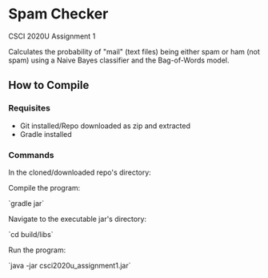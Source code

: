 # Spam Checker
CSCI 2020U Assignment 1

<p>Calculates the probability of "mail" (text files) being either spam or ham (not spam) using a Naive Bayes classifier and the Bag-of-Words model.</p>



## How to Compile

### Requisites
* Git installed/Repo downloaded as zip and extracted
* Gradle installed

### Commands
In the cloned/downloaded repo's directory:

<p>Compile the program:</p>
<p>`gradle jar`</p>

<p>Navigate to the executable jar's directory:</p>
<p>`cd build/libs`</P>

<p>Run the program:</p>
<p>`java -jar csci2020u_assignment1.jar`</p>

